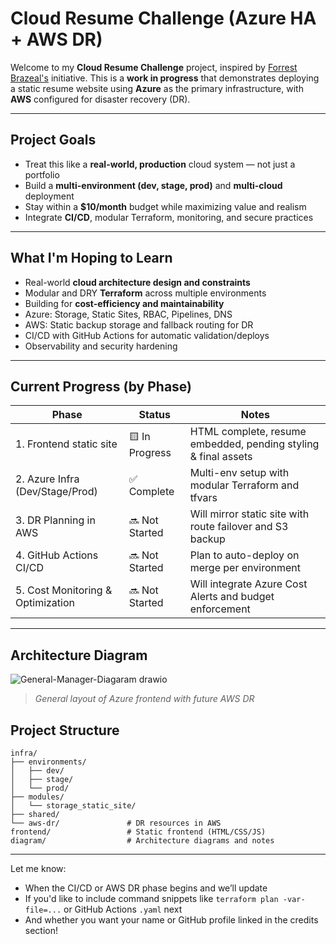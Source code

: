 # Cloud Resume Challenge (Azure HA + AWS DR) 

Welcome to my **Cloud Resume Challenge** project, inspired by [Forrest Brazeal's](https://cloudresumechallenge.dev/) initiative. This is a **work in progress** that demonstrates deploying a static resume website using **Azure** as the primary infrastructure, with **AWS** configured for disaster recovery (DR).

---

## Project Goals

- Treat this like a **real-world, production** cloud system — not just a portfolio
- Build a **multi-environment (dev, stage, prod)** and **multi-cloud** deployment
- Stay within a **$10/month** budget while maximizing value and realism
- Integrate **CI/CD**, modular Terraform, monitoring, and secure practices

---

## What I'm Hoping to Learn

- Real-world **cloud architecture design and constraints**
- Modular and DRY **Terraform** across multiple environments
- Building for **cost-efficiency and maintainability**
- Azure: Storage, Static Sites, RBAC, Pipelines, DNS
- AWS: Static backup storage and fallback routing for DR
- CI/CD with GitHub Actions for automatic validation/deploys
- Observability and security hardening

---

## Current Progress (by Phase)

| Phase                            | Status        | Notes                                                                |
|----------------------------------|---------------|----------------------------------------------------------------------|
| 1. Frontend static site          | 🟨 In Progress | HTML complete, resume embedded, pending styling & final assets       |
| 2. Azure Infra (Dev/Stage/Prod)  | ✅ Complete    | Multi-env setup with modular Terraform and tfvars                    |
| 3. DR Planning in AWS            | 🔜 Not Started | Will mirror static site with route failover and S3 backup            |
| 4. GitHub Actions CI/CD          | 🔜 Not Started | Plan to auto-deploy on merge per environment                         |
| 5. Cost Monitoring & Optimization| 🔜 Not Started | Will integrate Azure Cost Alerts and budget enforcement              |

---

## Architecture Diagram

![General-Manager-Diagaram drawio](https://github.com/user-attachments/assets/2945ab43-8740-4203-8627-fced4884bc30)

> _General layout of Azure frontend with future AWS DR_

## Project Structure

```text
infra/
├── environments/
│   ├── dev/
│   ├── stage/
│   └── prod/
├── modules/
│   └── storage_static_site/
├── shared/
└── aws-dr/               # DR resources in AWS
frontend/                 # Static frontend (HTML/CSS/JS)
diagram/                  # Architecture diagrams and notes
```  

---

Let me know:
- When the CI/CD or AWS DR phase begins and we’ll update
- If you'd like to include command snippets like `terraform plan -var-file=...` or GitHub Actions `.yaml` next
- And whether you want your name or GitHub profile linked in the credits section!
